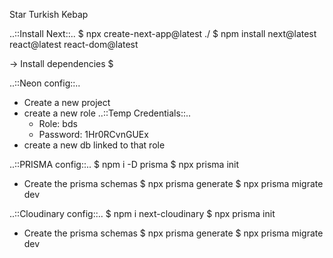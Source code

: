 Star Turkish Kebap

..::Install Next::..
$ npx create-next-app@latest ./
$ npm install next@latest react@latest react-dom@latest

-> Install dependencies
$ 

..::Neon config::..
- Create a new project
- create a new role
    ..::Temp Credentials::..
    - Role: bds
    - Password: 1Hr0RCvnGUEx
- create a new db linked to that role

..::PRISMA config::..
$ npm i -D prisma
$ npx prisma init
- Create the prisma schemas
$ npx prisma generate
$ npx prisma migrate dev


..::Cloudinary config::..
$ npm i next-cloudinary
$ npx prisma init
- Create the prisma schemas
$ npx prisma generate
$ npx prisma migrate dev